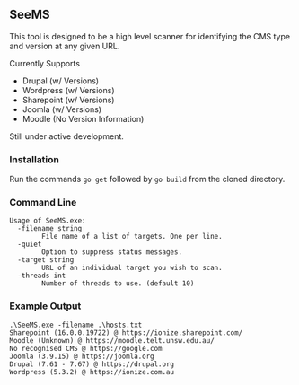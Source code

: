 ## SeeMS

This tool is designed to be a high level scanner for identifying the CMS type and version at any given URL. 

Currently Supports
- Drupal (w/ Versions)
- Wordpress (w/ Versions)
- Sharepoint (w/ Versions)
- Joomla (w/ Versions)
- Moodle (No Version Information)

Still under active development.


### Installation
Run the commands `go get` followed by `go build` from the cloned directory. 


### Command Line
```
Usage of SeeMS.exe:
  -filename string
        File name of a list of targets. One per line.
  -quiet
        Option to suppress status messages.
  -target string
        URL of an individual target you wish to scan.
  -threads int
        Number of threads to use. (default 10)
```

### Example Output
```
.\SeeMS.exe -filename .\hosts.txt
Sharepoint (16.0.0.19722) @ https://ionize.sharepoint.com/
Moodle (Unknown) @ https://moodle.telt.unsw.edu.au/
No recognised CMS @ https://google.com
Joomla (3.9.15) @ https://joomla.org
Drupal (7.61 - 7.67) @ https://drupal.org
Wordpress (5.3.2) @ https://ionize.com.au
```